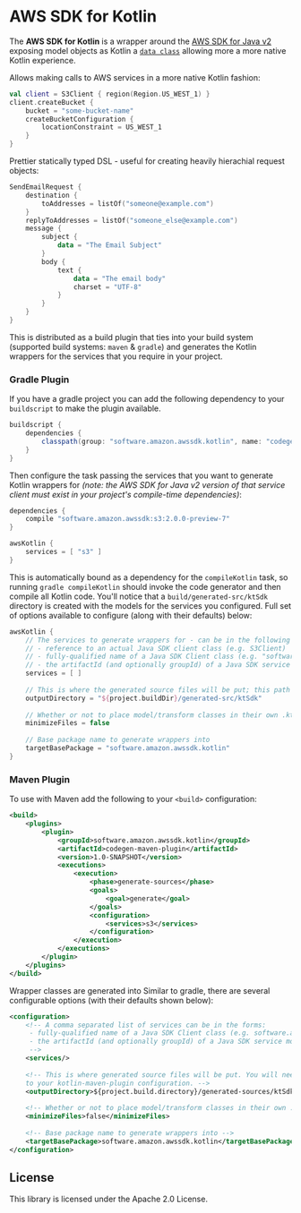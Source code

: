 # AWS SDK for Kotlin

The **AWS SDK for Kotlin** is a wrapper around the [AWS SDK for Java v2](https://raw.githubusercontent.com/aws/aws-sdk-java-v2) exposing model objects as Kotlin a [`data class`](https://kotlinlang.org/docs/reference/data-classes.html) allowing more a more native Kotlin experience.

Allows making calls to AWS services in a more native Kotlin fashion:

```kotlin
val client = S3Client { region(Region.US_WEST_1) }
client.createBucket {
    bucket = "some-bucket-name"
    createBucketConfiguration {
        locationConstraint = US_WEST_1
    }
}
```

Prettier statically typed DSL - useful for creating heavily hierachial request objects:

```kotlin
SendEmailRequest {
    destination {
        toAddresses = listOf("someone@example.com")
    }
    replyToAddresses = listOf("someone_else@example.com")
    message {
        subject {
            data = "The Email Subject"
        }
        body {
            text {
                data = "The email body"
                charset = "UTF-8"
            }
        }
    }
}
```

This is distributed as a build plugin that ties into your build system (supported build systems: `maven` & `gradle`) and generates the Kotlin wrappers for the services that you require in your project.

### Gradle Plugin

If you have a gradle project you can add the following dependency to your `buildscript` to make the plugin available.

```groovy
buildscript {
    dependencies {
        classpath(group: "software.amazon.awssdk.kotlin", name: "codegen-gradle-plugin", version: "1.0-SNAPSHOT", changing: true)
    }
}
```

Then configure the task passing the services that you want to generate Kotlin wrappers for *(note: the AWS SDK for Java v2 version of that service client must exist in your project's compile-time dependencies)*:

```groovy
dependencies {
    compile "software.amazon.awssdk:s3:2.0.0-preview-7"
}

awsKotlin {
    services = [ "s3" ]
}
```

This is automatically bound as a dependency for the `compileKotlin` task, so running `gradle compileKotlin` should invoke the code generator and then compile all Kotlin code. You'll notice that a `build/generated-src/ktSdk` directory is created with the models for the services you configured. Full set of options available to configure (along with their defaults) below:

```groovy
awsKotlin {
    // The services to generate wrappers for - can be in the following forms:
    // - reference to an actual Java SDK client class (e.g. S3Client)
    // - fully-qualified name of a Java SDK Client class (e.g. "software.amazon.awssdk.services.s3.S3Client")
    // - the artifactId (and optionally groupId) of a Java SDK service module (e.g. "software.amazon.awssdk:s3" or simply "s3")  
    services = [ ]
    
    // This is where the generated source files will be put; this path is automatically added to the "main" sourceSet
    outputDirectory = "${project.buildDir}/generated-src/ktSdk"
    
    // Whether or not to place model/transform classes in their own .kt files or combine into a single file
    minimizeFiles = false
    
    // Base package name to generate wrappers into
    targetBasePackage = "software.amazon.awssdk.kotlin"
}
```

### Maven Plugin

To use with Maven add the following to your `<build>` configuration:

```xml
<build>
    <plugins>
        <plugin>
            <groupId>software.amazon.awssdk.kotlin</groupId>
            <artifactId>codegen-maven-plugin</artifactId>
            <version>1.0-SNAPSHOT</version>
            <executions>
                <execution>
                    <phase>generate-sources</phase>
                    <goals>
                        <goal>generate</goal>
                    </goals>
                    <configuration>
                        <services>s3</services>
                    </configuration>
                </execution>
            </executions>
        </plugin>
    </plugins>
</build>
```

Wrapper classes are generated into 
Similar to gradle, there are several configurable options (with their defaults shown below):

```xml
<configuration>
    <!-- A comma separated list of services can be in the forms:
     - fully-qualified name of a Java SDK Client class (e.g. software.amazon.awssdk.services.s3.S3Client)
     - the artifactId (and optionally groupId) of a Java SDK service module (e.g. "software.amazon.awssdk:s3" or simply "s3")
     -->   
    <services/>
    
    <!-- This is where generated source files will be put. You will need to add this as a `<sourceDir>` 
    to your kotlin-maven-plugin configuration. -->
    <outputDirectory>${project.build.directory}/generated-sources/ktSdk</outputDirectory>
    
    <!-- Whether or not to place model/transform classes in their own .kt files or combine into a single file -->
    <minimizeFiles>false</minimizeFiles>
    
    <!-- Base package name to generate wrappers into -->
    <targetBasePackage>software.amazon.awssdk.kotlin</targetBasePackage>
</configuration>
```

## License

This library is licensed under the Apache 2.0 License. 
